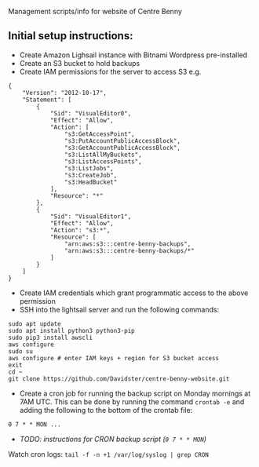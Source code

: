 Management scripts/info for website of Centre Benny

## Initial setup instructions:

- Create Amazon Lighsail instance with Bitnami Wordpress pre-installed
- Create an S3 bucket to hold backups
- Create IAM permissions for the server to access S3 e.g.
```
{
    "Version": "2012-10-17",
    "Statement": [
        {
            "Sid": "VisualEditor0",
            "Effect": "Allow",
            "Action": [
                "s3:GetAccessPoint",
                "s3:PutAccountPublicAccessBlock",
                "s3:GetAccountPublicAccessBlock",
                "s3:ListAllMyBuckets",
                "s3:ListAccessPoints",
                "s3:ListJobs",
                "s3:CreateJob",
                "s3:HeadBucket"
            ],
            "Resource": "*"
        },
        {
            "Sid": "VisualEditor1",
            "Effect": "Allow",
            "Action": "s3:*",
            "Resource": [
                "arn:aws:s3:::centre-benny-backups",
                "arn:aws:s3:::centre-benny-backups/*"
            ]
        }
    ]
}
```
- Create IAM credentials which grant programmatic access to the above permission
- SSH into the lightsail server and run the following commands:
<!--- ssh keys in ~/.aws/bennyserver.csv -->
```
sudo apt update
sudo apt install python3 python3-pip
sudo pip3 install awscli
aws configure
sudo su
aws configure # enter IAM keys + region for S3 bucket access
exit
cd ~
git clone https://github.com/Davidster/centre-benny-website.git
```
- Create a cron job for running the backup script on Monday mornings at 7AM UTC. 
This can be done by running the command `crontab -e` and adding the following to the bottom of the crontab file:
```
0 7 * * MON ...
```
- *TODO: instructions for CRON backup script (`0 7 * * MON`)*

Watch cron logs: `tail -f -n +1 /var/log/syslog | grep CRON`